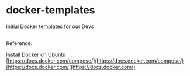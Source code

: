 # docker-templates
Initial Docker templates for our Devs

## 
Reference:

[Install Docker on Ubuntu](https://www.digitalocean.com/community/tutorials/how-to-install-and-use-docker-on-ubuntu-16-04)  
[https://docs.docker.com/compose/](https://docs.docker.com/compose/)  
[https://docs.docker.com/](https://docs.docker.com/)  

